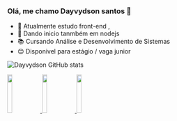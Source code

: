 ### Olá, me chamo Dayvydson santos 👋



- 🔭 Atualmente estudo front-end ,
- 🌱 Dando inicio tanmbém em nodejs
- 📚 Cursando Análise e Desenvolvimento de Sistemas
- 😊 Disponivel para estágio / vaga junior 

  
 ![Dayvydson GitHub stats](https://github-readme-stats.vercel.app/api?username=dayvydson-santos&theme=react&show_icons=true)
  
<div>


 <a href="https://www.linkedin.com/in/dayvydson/" target="_black"> <img width="15%" src="https://img.shields.io/badge/LinkedIn-0077B5?style=for-the-badge&logo=linkedin&logoColor=white" target="_blank"> </a>         <a href="https://www.instagram.com/devisoon_/" target="_black"> <img width="15%" src="https://img.shields.io/badge/WhatsApp-25D366?style=for-the-badge&logo=whatsapp&logoColor=white" target="_blank"> </a>          <a href="https://wa.me/5583987048354?text=Ol%C3%A1.%20" target="_black"> <img width="15%" src="https://img.shields.io/badge/Instagram-E4405F?style=for-the-badge&logo=instagram&logoColor=white" target="_blank"> </a>

 
 
 

</div>

 


